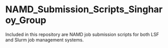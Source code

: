 # NAMD_Submission_Scripts_Singharoy_Group
Included in this repository are NAMD job submission scripts for both LSF and Slurm job management systems.
